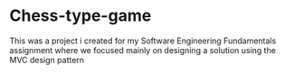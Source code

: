# Chess-type-game

This was a project i created for my Software Engineering Fundamentals assignment where we focused mainly on designing a solution using the MVC design pattern
